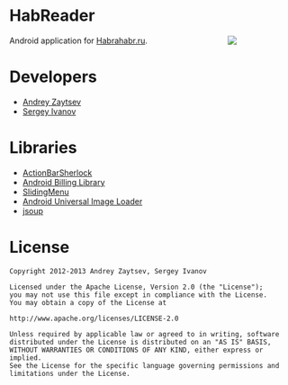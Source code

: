 HabReader
=========

<a href="https://play.google.com/store/apps/details?id=net.meiolania.apps.habrahabr"><img src="http://www.android.com/images/brand/get_it_on_play_logo_large.png" align="right" style="margin: 0 100px 0 0;" /></a>

Android application for [Habrahabr.ru](http://habrahabr.ru).

Developers
===========

- [Andrey Zaytsev](http://habrahabr.ru/users/aeinsam/)
- [Sergey Ivanov](http://habrahabr.ru/users/Falcon5F/)


Libraries
=======================

- [ActionBarSherlock](https://github.com/JakeWharton/ActionBarSherlock)
- [Android Billing Library](https://github.com/robotmedia/AndroidBillingLibrary)
- [SlidingMenu](https://github.com/AEinsam/SlidingMenu)
- [Android Universal Image Loader](https://github.com/nostra13/Android-Universal-Image-Loader)
- [jsoup](https://github.com/jhy/jsoup)


License
========

	Copyright 2012-2013 Andrey Zaytsev, Sergey Ivanov
	
	Licensed under the Apache License, Version 2.0 (the "License");
	you may not use this file except in compliance with the License.
	You may obtain a copy of the License at
	
	http://www.apache.org/licenses/LICENSE-2.0
	
	Unless required by applicable law or agreed to in writing, software
	distributed under the License is distributed on an "AS IS" BASIS,
	WITHOUT WARRANTIES OR CONDITIONS OF ANY KIND, either express or implied.
	See the License for the specific language governing permissions and limitations under the License.
